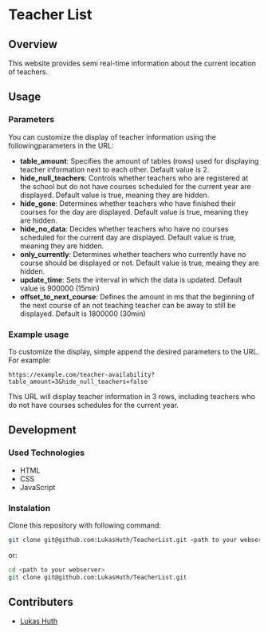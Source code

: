 # Teacher List

## Overview

This website provides semi real-time information about the current location of teachers.

## Usage

### Parameters

You can customize the display of teacher information using the followingparameters in the URL:

- **table_amount**: Specifies the amount of tables (rows) used for displaying teacher information next
to each other. Default value is 2.
- **hide_null_teachers**: Controls whether teachers who are registered at the school but do not
have courses scheduled for the current year are displayed. Default value is true, meaning they
are hidden.
- **hide_gone**: Determines whether teachers who have finished their courses for the day are
displayed. Default value is true, meaning they are hidden.
- **hide_no_data**: Decides whether teachers who have no courses scheduled for the current day
are displayed. Default value is true, meaning they are hidden.
- **only_currently**: Determines whether teachers who currently have no course should be displayed
or not. Default value is true, meaing they are hidden.
- **update_time**: Sets the interval in which the data is updated. Default value is 900000 (15min)
- **offset_to_next_course**: Defines the amount in ms that the beginning of the next course of
an not teaching teacher can be away to still be displayed. Default is 1800000 (30min)

### Example usage

To customize the display, simple append the desired parameters to the URL. For example:

```
https://example.com/teacher-availability?table_amount=3&hide_null_teachers=false
```

This URL will display teacher information in 3 rows, including teachers who do not have courses schedules for the current year.

## Development

### Used Technologies

- HTML
- CSS
- JavaScript

### Instalation

Clone this repository with following command:
```bash
git clone git@github.com:LukasHuth/TeacherList.git <path to your webserver>
```
or:
```bash
cd <path to your webserver>
git clone git@github.com:LukasHuth/TeacherList.git
```

## Contributers
- [Lukas Huth](https://github.com/LukasHuth)
